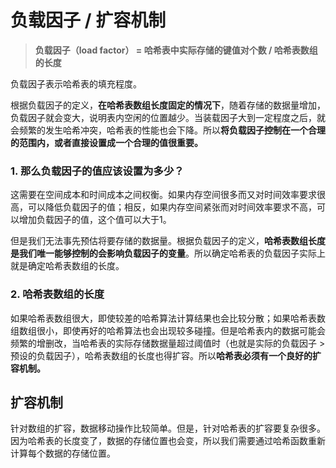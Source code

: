 # 负载因子 / 扩容机制

> **负载因子（load factor） = 哈希表中实际存储的键值对个数 / 哈希表数组的长度**

负载因子表示哈希表的填充程度。

根据负载因子的定义，**在哈希表数组长度固定的情况下**，随着存储的数据量增加，负载因子就会变大，说明表内空闲的位置越少。当装载因子大到一定程度之后，就会频繁的发生哈希冲突，哈希表的性能也会下降。所以**将负载因子控制在一个合理的范围内，或者直接设置成一个合理的值很重要。**

### 1. 那么负载因子的值应该设置为多少？

这需要在空间成本和时间成本之间权衡。如果内存空间很多而又对时间效率要求很高，可以降低负载因子的值；相反，如果内存空间紧张而对时间效率要求不高，可以增加负载因子的值，这个值可以大于1。

但是我们无法事先预估将要存储的数据量。根据负载因子的定义，**哈希表数组长度是我们唯一能够控制的会影响负载因子的变量**。所以确定哈希表的负载因子实际上就是确定哈希表数组的长度。


### 2. 哈希表数组的长度

如果哈希表数组很大，即使较差的哈希算法计算结果也会比较分散；如果哈希表数组数组很小，即使再好的哈希算法也会出现较多碰撞。但是哈希表内的数据可能会频繁的增删改，当哈希表的实际存储数据量超过阈值时（也就是实际的负载因子 > 预设的负载因子），哈希表数组的长度也得扩容。所以**哈希表必须有一个良好的扩容机制。**


## 扩容机制

针对数组的扩容，数据移动操作比较简单。但是，针对哈希表的扩容要复杂很多。因为哈希表的长度变了，数据的存储位置也会变，所以我们需要通过哈希函数重新计算每个数据的存储位置。
